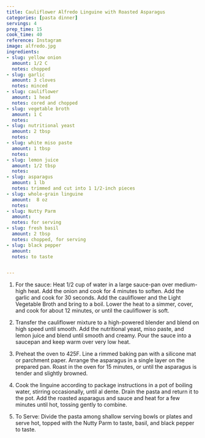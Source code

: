 ```yaml
---
title: Cauliflower Alfredo Linguine with Roasted Asparagus
categories: [pasta dinner]
servings: 4
prep_time: 15
cook_time: 40
reference: Instagram
image: alfredo.jpg
ingredients:
- slug: yellow onion
  amount: 1/2 C
  notes: chopped
- slug: garlic
  amount: 3 cloves
  notes: minced
- slug: cauliflower
  amount: 1 head
  notes: cored and chopped
- slug: vegetable broth
  amount: 1 C
  notes:
- slug: nutritional yeast
  amount: 2 tbsp
  notes:
- slug: white miso paste
  amount: 1 tbsp
  notes:
- slug: lemon juice
  amount: 1/2 tbsp
  notes:
- slug: asparagus
  amount: 1 lb
  notes: trimmed and cut into 1 1/2-inch pieces
- slug: whole-grain linguine
  amount:  8 oz
  notes:
- slug: Nutty Parm
  amount:
  notes: for serving
- slug: fresh basil
  amount: 2 tbsp
  notes: chopped, for serving
- slug: black pepper
  amount:
  notes: to taste


---
```


1. For the sauce: Heat 1/2 cup of water in a large sauce-pan over medium-high heat. Add the onion and cook for 4 minutes to soften. Add the garlic and cook for 30 seconds. Add the cauliflower and the Light Vegetable Broth and bring to a boil. Lower the heat to a simmer, cover, and cook for about 12 minutes, or until the cauliflower is soft.

2. Transfer the cauliflower mixture to a high-powered blender and blend on high speed until smooth. Add the nutritional yeast, miso paste, and lemon juice and blend until smooth and creamy. Pour the sauce into a saucepan and keep warm over very low heat.

3. Preheat the oven to 425F. Line a rimmed baking pan with a silicone mat or parchment paper. Arrange the asparagus in a single layer on the prepared pan. Roast in the oven for 15 minutes, or until the asparagus is tender and slightly browned.

4. Cook the linguine according to package instructions in a pot of boiling water, stirring occasionally, until al dente. Drain the pasta and return it to the pot. Add the roasted asparagus and sauce and heat for a few minutes until hot, tossing gently to combine.

5. To Serve: Divide the pasta among shallow serving bowls or plates and serve hot, topped with the Nutty Parm to taste, basil, and black pepper to taste.
